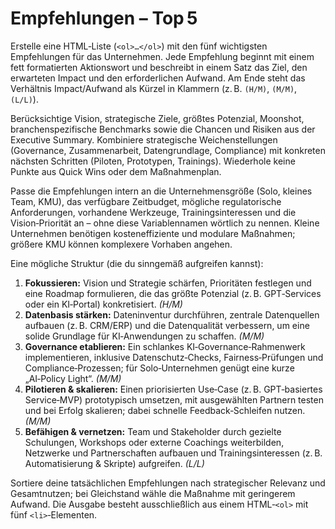 # Empfehlungen – Top 5

Erstelle eine HTML‑Liste (`<ol>…</ol>`) mit den fünf wichtigsten Empfehlungen für das Unternehmen. Jede Empfehlung beginnt mit einem fett formatierten Aktionswort und beschreibt in einem Satz das Ziel, den erwarteten Impact und den erforderlichen Aufwand. Am Ende steht das Verhältnis Impact/Aufwand als Kürzel in Klammern (z. B. `(H/M)`, `(M/M)`, `(L/L)`).

Berücksichtige Vision, strategische Ziele, größtes Potenzial, Moonshot, branchenspezifische Benchmarks sowie die Chancen und Risiken aus der Executive Summary. Kombiniere strategische Weichenstellungen (Governance, Zusammenarbeit, Datengrundlage, Compliance) mit konkreten nächsten Schritten (Piloten, Prototypen, Trainings). Wiederhole keine Punkte aus Quick Wins oder dem Maßnahmenplan.

Passe die Empfehlungen intern an die Unternehmensgröße (Solo, kleines Team, KMU), das verfügbare Zeitbudget, mögliche regulatorische Anforderungen, vorhandene Werkzeuge, Trainingsinteressen und die Vision‑Priorität an – ohne diese Variablennamen wörtlich zu nennen. Kleine Unternehmen benötigen kosteneffiziente und modulare Maßnahmen; größere KMU können komplexere Vorhaben angehen.

Eine mögliche Struktur (die du sinngemäß aufgreifen kannst):

1. **Fokussieren:** Vision und Strategie schärfen, Prioritäten festlegen und eine Roadmap formulieren, die das größte Potenzial (z. B. GPT‑Services oder ein KI‑Portal) konkretisiert. *(H/M)*
2. **Datenbasis stärken:** Dateninventur durchführen, zentrale Datenquellen aufbauen (z. B. CRM/ERP) und die Datenqualität verbessern, um eine solide Grundlage für KI‑Anwendungen zu schaffen. *(M/M)*
3. **Governance etablieren:** Ein schlankes KI‑Governance‑Rahmenwerk implementieren, inklusive Datenschutz‑Checks, Fairness‑Prüfungen und Compliance‑Prozessen; für Solo‑Unternehmen genügt eine kurze „AI‑Policy Light“. *(M/M)*
4. **Pilotieren & skalieren:** Einen priorisierten Use‑Case (z. B. GPT‑basiertes Service‑MVP) prototypisch umsetzen, mit ausgewählten Partnern testen und bei Erfolg skalieren; dabei schnelle Feedback‑Schleifen nutzen. *(M/M)*
5. **Befähigen & vernetzen:** Team und Stakeholder durch gezielte Schulungen, Workshops oder externe Coachings weiterbilden, Netzwerke und Partnerschaften aufbauen und Trainingsinteressen (z. B. Automatisierung & Skripte) aufgreifen. *(L/L)*

Sortiere deine tatsächlichen Empfehlungen nach strategischer Relevanz und Gesamtnutzen; bei Gleichstand wähle die Maßnahme mit geringerem Aufwand. Die Ausgabe besteht ausschließlich aus einem HTML‑`<ol>` mit fünf `<li>`‑Elementen.